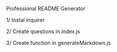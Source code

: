 Professional README Generator

1/ Instal inquirer

2/ Create questions in index.js

3/ Create function in generateMarkdown.js



